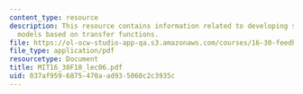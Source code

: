 ```yaml
---
content_type: resource
description: This resource contains information related to developing state-space
  models based on transfer functions.
file: https://ol-ocw-studio-app-qa.s3.amazonaws.com/courses/16-30-feedback-control-systems-fall-2010/037af9596875470aad935060c2c3935c_MIT16_30F10_lec06.pdf
file_type: application/pdf
resourcetype: Document
title: MIT16_30F10_lec06.pdf
uid: 037af959-6875-470a-ad93-5060c2c3935c
---
```

